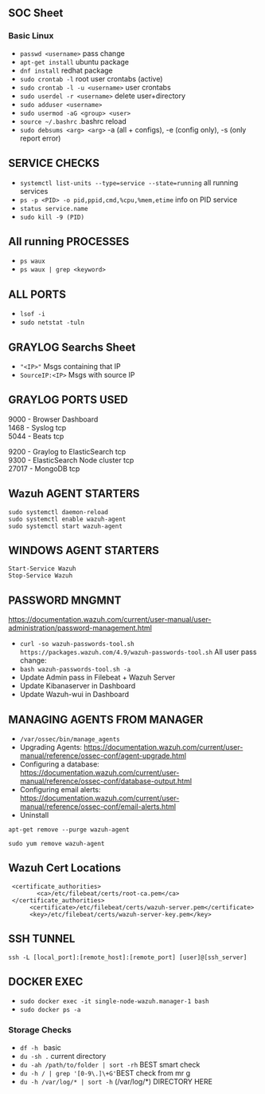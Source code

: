 ## SOC Sheet ##

### Basic Linux ###
- ```passwd <username>``` pass change
- ```apt-get install``` ubuntu package
- ```dnf install``` redhat package
- ```sudo crontab -l``` root user crontabs (active)
- ```sudo crontab -l -u <username>``` user crontabs
- ```sudo userdel -r <username>``` delete user+directory
- ```sudo adduser <username>```
- ```sudo usermod -aG <group> <user>```
- ```source ~/.bashrc``` .bashrc reload
- ```sudo debsums <arg> <arg>``` -a (all + configs), -e (config only), -s (only report error)

## SERVICE CHECKS ##
- ```systemctl list-units --type=service --state=running``` all running services
- ```ps -p <PID> -o pid,ppid,cmd,%cpu,%mem,etime``` info on PID service
- ```status service.name```
- ```sudo kill -9 (PID)```

## All running PROCESSES ##
- ```ps waux```
- ```ps waux | grep <keyword>```

## ALL PORTS ##
- ```lsof -i```
- ```sudo netstat -tuln```

## GRAYLOG Searchs Sheet ##
- ```"<IP>"``` Msgs containing that IP
- ```SourceIP:<IP>``` Msgs with source IP

## GRAYLOG PORTS USED ##
9000 - Browser Dashboard  
1468 - Syslog tcp  
5044 - Beats tcp  

9200 - Graylog to ElasticSearch   tcp  
9300 - ElasticSearch Node cluster tcp  
27017 - MongoDB tcp  

## Wazuh AGENT STARTERS ##
```
sudo systemctl daemon-reload
sudo systemctl enable wazuh-agent
sudo systemctl start wazuh-agent
```

## WINDOWS AGENT STARTERS ##
```
Start-Service Wazuh
Stop-Service Wazuh
```

## PASSWORD MNGMNT ##
https://documentation.wazuh.com/current/user-manual/user-administration/password-management.html  
- ```curl -so wazuh-passwords-tool.sh https://packages.wazuh.com/4.9/wazuh-passwords-tool.sh```
  All user pass change:
- ```bash wazuh-passwords-tool.sh -a```
- Update Admin pass in Filebeat + Wazuh Server
- Update Kibanaserver in Dashboard
- Update Wazuh-wui in Dashboard

## MANAGING AGENTS FROM MANAGER ##
- ```/var/ossec/bin/manage_agents```
- Upgrading Agents: https://documentation.wazuh.com/current/user-manual/reference/ossec-conf/agent-upgrade.html
- Configuring a database: https://documentation.wazuh.com/current/user-manual/reference/ossec-conf/database-output.html
- Configuring email alerts: https://documentation.wazuh.com/current/user-manual/reference/ossec-conf/email-alerts.html
- Uninstall
```
apt-get remove --purge wazuh-agent
```
```
sudo yum remove wazuh-agent
```

## Wazuh Cert Locations ##
```
 <certificate_authorities>
        <ca>/etc/filebeat/certs/root-ca.pem</ca>
 </certificate_authorities>
      <certificate>/etc/filebeat/certs/wazuh-server.pem</certificate>
      <key>/etc/filebeat/certs/wazuh-server-key.pem</key>
```
## SSH TUNNEL ##
```
ssh -L [local_port]:[remote_host]:[remote_port] [user]@[ssh_server]
```

## DOCKER EXEC ##
- ```sudo docker exec -it single-node-wazuh.manager-1 bash```
- ```sudo docker ps -a```

### Storage Checks ###
- ```df -h ``` basic
- ```du -sh .``` current directory
- ```du -ah /path/to/folder | sort -rh``` BEST smart check
- ```du -h / | grep '[0-9\.]\+G'```BEST check from mr g
- ```du -h /var/log/* | sort -h``` (/var/log/*) DIRECTORY HERE
